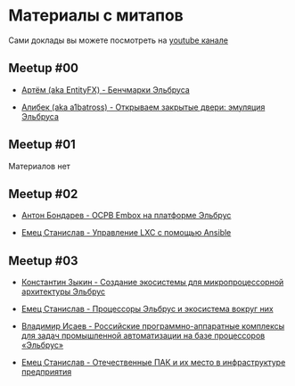 # Материалы с митапов
Сами доклады вы можете посмотреть на [youtube канале](https://www.youtube.com/channel/UCkUZ9jJWVkXkYRenK5aTO6g)

## Meetup #00
* [Артём (aka EntityFX) - Бенчмарки Эльбруса](./meetup-00/ElbrusBenchs.pdf)

* [Алибек (aka a1batross) - Открываем закрытые двери: эмуляция Эльбруса](./meetup-00/qemu-e2k.pdf)

## Meetup #01
Материалов нет

## Meetup #02
* [Антон Бондарев -  ОСРВ Embox на платформе Эльбрус](./meetup-02/embox.pdf)

* [Емец Станислав - Управление LXC с помощью Ansible](./meetup-02/lxc-ansible.pdf)

## Meetup #03
* [Константин Зыкин -  Создание экосистемы для микропроцессорной архитектуры Эльбрус](./meetup-03/Ecosystem.pdf)

* [Емец Станислав - Процессоры Эльбрус и экосистема вокруг них](./meetup-03/DomesticCPU.pdf)

* [Владимир Исаев - Российские программно-аппаратные комплексы для задач промышленной автоматизации на базе процессоров «Эльбрус»](./meetup-03/PromAutomation.pdf)

* [Емец Станислав - Отечественные ПАК и их место в инфраструктуре предприятия](./meetup-03/PromAutomation.pdf)


